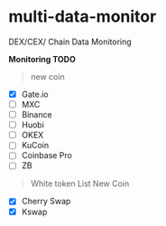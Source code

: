 # multi-data-monitor
DEX/CEX/ Chain Data Monitoring

**Monitoring TODO**
> new coin
- [X] Gate.io
- [ ] MXC
- [ ] Binance
- [ ] Huobi
- [ ] OKEX
- [ ] KuCoin
- [ ] Coinbase Pro
- [ ] ZB

> White token List New Coin
- [x] Cherry Swap
- [x] Kswap 
